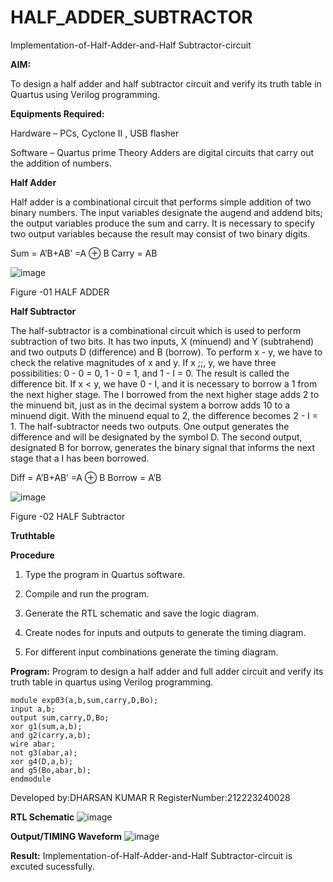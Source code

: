 # HALF_ADDER_SUBTRACTOR

Implementation-of-Half-Adder-and-Half Subtractor-circuit

**AIM:**

To design a half adder and half subtractor circuit and verify its truth table in Quartus using Verilog programming.

**Equipments Required:**

Hardware – PCs, Cyclone II , USB flasher 

Software – Quartus prime Theory Adders are digital circuits that carry out the addition of numbers.

**Half Adder**

Half adder is a combinational circuit that performs simple addition of two binary numbers. The input variables designate the augend and addend bits; the output variables produce the sum and carry. It is necessary to specify two output variables because the result may consist of two binary digits.

Sum = A’B+AB’ =A ⊕ B Carry = AB

![image](https://github.com/naavaneetha/HALF_ADDER_SUBTRACTOR/assets/154305477/bd4a0b2c-cdbc-4184-ab08-81578f121e1f)

Figure -01 HALF ADDER

**Half Subtractor**

The half-subtractor is a combinational circuit which is used to perform subtraction of two bits. It has two inputs, X (minuend) and Y (subtrahend) and two outputs D (difference) and B (borrow). To perform x - y, we have to check the relative magnitudes of x and y. If x ;;, y, we have three possibilities: 0 - 0 = 0, 1 - 0 = 1, and 1 - I = 0. The result is called the difference bit. If x < y, we have 0 - I, and it is necessary to borrow a 1 from the next higher stage. The I borrowed from the next higher stage adds 2 to the minuend bit, just as in the decimal system a borrow adds 10 to a minuend digit. With the minuend equal to 2, the difference becomes 2 - I = 1. The half-subtractor needs two outputs. One output generates the difference and will be designated by the symbol D. The second output, designated B for borrow, generates the binary signal that informs the next stage that a I has been borrowed. 

Diff = A’B+AB’ =A ⊕ B
Borrow = A’B

 ![image](https://github.com/naavaneetha/HALF_ADDER_SUBTRACTOR/assets/154305477/d76b099c-513f-4e7c-843a-e2fd028a531a)

Figure -02 HALF Subtractor

**Truthtable**

**Procedure**

1.	Type the program in Quartus software.

2.	Compile and run the program.

3.	Generate the RTL schematic and save the logic diagram.

4.	Create nodes for inputs and outputs to generate the timing diagram.

5.	For different input combinations generate the timing diagram.


**Program:**
 Program to design a half adder and full adder circuit and verify its truth table in quartus using Verilog programming.
~~~
module exp03(a,b,sum,carry,D,Bo); 
input a,b; 
output sum,carry,D,Bo;
xor g1(sum,a,b);
and g2(carry,a,b); 
wire abar; 
not g3(abar,a); 
xor g4(D,a,b); 
and g5(Bo,abar,b); 
endmodule
~~~

Developed by:DHARSAN KUMAR R 
RegisterNumber:212223240028

**RTL Schematic**
![image](https://github.com/DHARSAN23014208/HALF_ADDER_SUBTRACTOR/assets/149365413/7a1b55e9-eadd-4f24-a48f-d5f95b9eeda3)


**Output/TIMING Waveform**
![image](https://github.com/DHARSAN23014208/HALF_ADDER_SUBTRACTOR/assets/149365413/1e3c1caa-9e6e-48c3-9ed7-aa411ffa4659)


**Result:**
Implementation-of-Half-Adder-and-Half Subtractor-circuit is excuted sucessfully.
